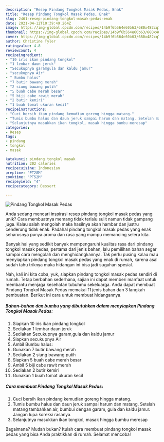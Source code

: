 ```yaml
---
description: "Resep Pindang Tongkol Masak Pedas, Enak"
title: "Resep Pindang Tongkol Masak Pedas, Enak"
slug: 2461-resep-pindang-tongkol-masak-pedas-enak
date: 2021-04-12T10:39:40.264Z
image: https://img-global.cpcdn.com/recipes/14b9f6b564e60b63/680x482cq70/pindang-tongkol-masak-pedas-foto-resep-utama.jpg
thumbnail: https://img-global.cpcdn.com/recipes/14b9f6b564e60b63/680x482cq70/pindang-tongkol-masak-pedas-foto-resep-utama.jpg
cover: https://img-global.cpcdn.com/recipes/14b9f6b564e60b63/680x482cq70/pindang-tongkol-masak-pedas-foto-resep-utama.jpg
author: Christine Tyler
ratingvalue: 4.8
reviewcount: 4
recipeingredient:
- "10 iris ikan pindang tongkol"
- "1 lembar daun jeruk"
- "Secukupnya garamgula dan kaldu jamur"
- "secukupnya Air"
- " Bumbu halus"
- "7 butir bawang merah"
- "2 siung bawang putih"
- "5 buah cabe merah besar"
- "5 biji cabe rawit merah"
- "2 butir kemiri"
- "1 buah tomat ukuran kecil"
recipeinstructions:
- "Cuci bersih ikan pindang kemudian goreng hingga matang."
- "Tumis bumbu halus dan daun jeruk sampai harum dan matang. Setelah matang tambahkan air, bumbui dengan garam, gula dan kaldu jamur. Jangan lupa koreksi rasanya."
- "Selanjutnya masukkan ikan tongkol, masak hingga bumbu meresap"
categories:
- Resep
tags:
- pindang
- tongkol
- masak

katakunci: pindang tongkol masak 
nutrition: 202 calories
recipecuisine: Indonesian
preptime: "PT28M"
cooktime: "PT52M"
recipeyield: "4"
recipecategory: Dessert

---
```



![Pindang Tongkol Masak Pedas](https://img-global.cpcdn.com/recipes/14b9f6b564e60b63/680x482cq70/pindang-tongkol-masak-pedas-foto-resep-utama.jpg)

Anda sedang mencari inspirasi resep pindang tongkol masak pedas yang unik? Cara membuatnya memang tidak terlalu sulit namun tidak gampang juga. Kalau salah mengolah maka hasilnya akan hambar dan justru cenderung tidak enak. Padahal pindang tongkol masak pedas yang enak seharusnya punya aroma dan rasa yang mampu memancing selera kita.



Banyak hal yang sedikit banyak mempengaruhi kualitas rasa dari pindang tongkol masak pedas, pertama dari jenis bahan, lalu pemilihan bahan segar sampai cara mengolah dan menghidangkannya. Tak perlu pusing kalau mau menyiapkan pindang tongkol masak pedas yang enak di rumah, karena asal sudah tahu triknya maka hidangan ini bisa jadi suguhan spesial.


Nah, kali ini kita coba, yuk, siapkan pindang tongkol masak pedas sendiri di rumah. Tetap berbahan sederhana, sajian ini dapat memberi manfaat untuk membantu menjaga kesehatan tubuhmu sekeluarga. Anda dapat membuat Pindang Tongkol Masak Pedas memakai 11 jenis bahan dan 3 langkah pembuatan. Berikut ini cara untuk membuat hidangannya.

<!--inarticleads1-->

##### Bahan-bahan dan bumbu yang dibutuhkan dalam menyiapkan Pindang Tongkol Masak Pedas:

1. Siapkan 10 iris ikan pindang tongkol
1. Sediakan 1 lembar daun jeruk
1. Sediakan Secukupnya garam,gula dan kaldu jamur
1. Siapkan secukupnya Air
1. Ambil  Bumbu halus:
1. Gunakan 7 butir bawang merah
1. Sediakan 2 siung bawang putih
1. Siapkan 5 buah cabe merah besar
1. Ambil 5 biji cabe rawit merah
1. Sediakan 2 butir kemiri
1. Gunakan 1 buah tomat ukuran kecil




<!--inarticleads2-->

##### Cara membuat Pindang Tongkol Masak Pedas:

1. Cuci bersih ikan pindang kemudian goreng hingga matang.
1. Tumis bumbu halus dan daun jeruk sampai harum dan matang. Setelah matang tambahkan air, bumbui dengan garam, gula dan kaldu jamur. Jangan lupa koreksi rasanya.
1. Selanjutnya masukkan ikan tongkol, masak hingga bumbu meresap




Bagaimana? Mudah bukan? Itulah cara membuat pindang tongkol masak pedas yang bisa Anda praktikkan di rumah. Selamat mencoba!
